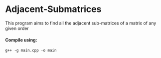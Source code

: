 # Adjacent-Submatrices
This program aims to find all the adjacent sub-matrices of a matrix of any given order

#### Compile using:
````g++ -g main.cpp -o main````
